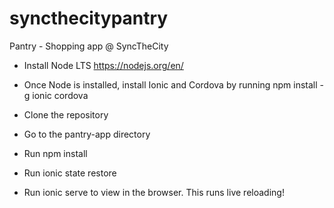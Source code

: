 # syncthecitypantry
Pantry - Shopping app @ SyncTheCity

- Install Node LTS https://nodejs.org/en/

- Once Node is installed, install Ionic and Cordova by running npm install -g ionic cordova

- Clone the repository

- Go to the pantry-app directory

- Run npm install

- Run ionic state restore

- Run ionic serve to view in the browser. This runs live reloading!
